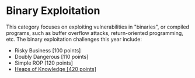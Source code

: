 # Binary Exploitation

This category focuses on exploiting vulnerabilities in "binaries", or compiled programs, such as buffer overflow attacks, return-oriented programming, etc. The binary exploitation challenges this year include:

* Risky Business \[100 points\]
* Doubly Dangerous \[110 points\]
* Simple ROP \[120 points\]
* [Heaps of Knowledge \[420 points\]](/binary-exploitation/heaps-of-knowledge-420-points.md)



